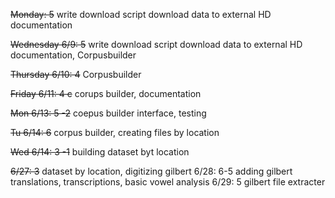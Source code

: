 
~~Monday: 5~~
write download script  download data to external HD  documentation

~~Wednesday 6/9: 5~~
write download script  download data to external HD  documentation, Corpusbuilder

~~Thursday 6/10: 4~~
Corpusbuilder

~~Friday 6/11: 4 c~~
corups builder, documentation

~~Mon 6/13: 5 -2~~
coepus builder interface, testing

~~Tu 6/14: 6~~
corpus builder, creating files by location

~~Wed 6/14: 3 -1~~
building dataset byt location

~~6/27: 3~~
dataset by location, digitizing gilbert
6/28: 6-5
adding gilbert translations, transcriptions, basic vowel analysis
6/29: 5
gilbert file extracter


